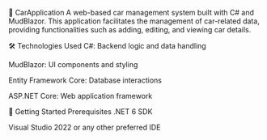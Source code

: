 🚗 CarApplication
A web-based car management system built with C# and MudBlazor. This application facilitates the management of car-related data, providing functionalities such as adding, editing, and viewing car details.

🛠️ Technologies Used
C#: Backend logic and data handling

MudBlazor: UI components and styling

Entity Framework Core: Database interactions

ASP.NET Core: Web application framework


🚀 Getting Started
Prerequisites
.NET 6 SDK

Visual Studio 2022 or any other preferred IDE
